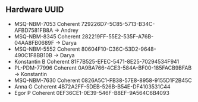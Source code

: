 ## Hardware UUID

* MSQ-NBM-7053 Coherent 729226D7-5C85-5713-B34C-AFBD7581FB8A -> Andrey
* MSQ-NBM-8345 Coherent 282219FF-55E2-535F-A76B-04AA8FB0689F -> Darya
* MSQ-NBM-5552 Coherent 80604F10-C36C-53D2-9648-490C1F8BB10B -> Darya
* Konstantin B Coherent 81F7B525-EFEC-5471-8E25-70294534F941
* PL-PDM-77996 Coherent 0A9BA766-4CE3-584A-BF00-185FACB9BFAB -> Konstantin
* MSQ-NBM-7630 Coherent 0826A5C1-FB38-57E8-8958-9155D1F2B45C
* Anna G Coherent 4B72A2FF-5DEB-526B-B54E-DF4103531C44
* Egor P Coherent 0EF36CE1-0E39-546F-B8EF-9A564C6B4093
